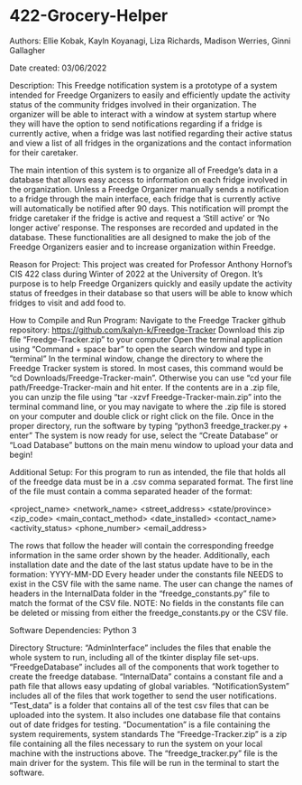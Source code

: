 # 422-Grocery-Helper

Authors: Ellie Kobak, Kayln Koyanagi, Liza Richards, Madison Werries, Ginni Gallagher
 
Date created: 03/06/2022

Description:
 This Freedge notification system is a prototype of a system intended for Freedge Organizers to easily and efficiently update the activity status of the community fridges involved in their organization. The organizer will be able to interact with a window at system startup where they will have the option to send notifications regarding if a fridge is currently active, when a fridge was last notified regarding their active status and view a list of all fridges in the organizations and the contact information for their caretaker. 

The main intention of this system is to organize all of Freedge’s data in a database that allows easy access to information on each fridge involved in the organization. Unless a Freedge Organizer manually sends a notification to a fridge through the main interface, each fridge that is currently active will automatically be notified after 90 days. This notification will prompt the fridge caretaker if the fridge is active and request a ‘Still active’ or ‘No longer active’ response. The responses are recorded and updated in the database. These functionalities are all designed to make the job of the Freedge Organizers easier and to increase organization within Freedge.

Reason for Project: This project was created for Professor Anthony Hornof’s CIS 422 class during Winter of 2022 at the University of Oregon. It’s purpose is to help Freedge Organizers quickly and easily update the activity status of freedges in their database so that users will be able to know which fridges to visit and add food to. 

How to Compile and Run Program:
Navigate to the Freedge Tracker github repository: https://github.com/kalyn-k/Freedge-Tracker
Download this zip file “Freedge-Tracker.zip” to your computer
Open the terminal application using “Command + space bar” to open the search window and type in “terminal”
In the terminal window, change the directory to where the Freedge Tracker system is stored. In most cases, this command would be “cd Downloads/Freedge-Tracker-main”. Otherwise you can use “cd your file path/Freedge-Tracker-main and hit enter. 
If the contents are in a .zip file, you can unzip the file using “tar -xzvf Freedge-Tracker-main.zip” into the terminal command line, or you may navigate to where the .zip file is stored on your computer and double click or right click on the file. 
Once in the proper directory, run the software by typing “python3 freedge_tracker.py + enter”
The system is now ready for use, select the “Create Database” or “Load Database” buttons on the main menu window to upload your data and begin! 

Additional Setup: For this program to run as intended, the file that holds all of the freedge data must be in a .csv comma separated format. The first line of the file must contain a comma separated header of the format:

<project_name> <network_name> <street_address> <city> <state/province> <zip_code> <country> <main_contact_method> <date_installed> <contact_name> <activity_status> <phone_number> <email_address>

The rows that follow the header will contain the corresponding freedge information in the same order shown by the header. Additionally, each installation date and the date of the last status update have to be in the formation:
YYYY-MM-DD
Every header under the constants file NEEDS to exist in the CSV file with the same name. The user can change the names of headers in the InternalData folder in the “freedge_constants.py” file to match the format of the CSV file. NOTE: No fields in the constants file can be deleted or missing from either the freedge_constants.py or the CSV file.



Software Dependencies: Python 3

Directory Structure:
“AdminInterface” includes the files that enable the whole system  to run, including all of the tkinter display file set-ups.
“FreedgeDatabase” includes all of the components that work together to create the freedge database. 
“InternalData” contains a constant file and a path file that allows easy updating of global variables.
“NotificationSystem” includes all of the files that work together to send the user notifications. 
“Test_data” is a folder that contains all of the test csv files that can be uploaded into the system. It also includes one database file that contains out of date fridges for testing. 
“Documentation” is a file containing the system requirements, system standards
The “Freedge-Tracker.zip” is a zip file containing all the files necessary to run the system on your local machine with the instructions above.
The “freedge_tracker.py” file is the main driver for the system. This file will be run in the terminal to start the software. 

